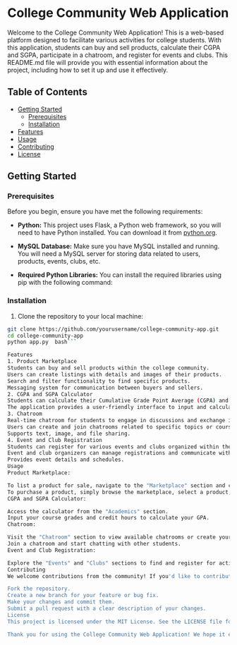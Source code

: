 # College Community Web Application

Welcome to the College Community Web Application! This is a web-based platform designed to facilitate various activities for college students. With this application, students can buy and sell products, calculate their CGPA and SGPA, participate in a chatroom, and register for events and clubs. This README.md file will provide you with essential information about the project, including how to set it up and use it effectively.

## Table of Contents
- [Getting Started](#getting-started)
  - [Prerequisites](#prerequisites)
  - [Installation](#installation)
- [Features](#features)
- [Usage](#usage)
- [Contributing](#contributing)
- [License](#license)

## Getting Started

### Prerequisites

Before you begin, ensure you have met the following requirements:

- **Python:** This project uses Flask, a Python web framework, so you will need to have Python installed. You can download it from [python.org](https://www.python.org/downloads/).

- **MySQL Database:** Make sure you have MySQL installed and running. You will need a MySQL server for storing data related to users, products, events, clubs, etc.

- **Required Python Libraries:** You can install the required libraries using pip with the following command:


### Installation

1. Clone the repository to your local machine:

 ```bash
 git clone https://github.com/yourusername/college-community-app.git
 cd college-community-app
python app.py  bash```

Features
1. Product Marketplace
Students can buy and sell products within the college community.
Users can create listings with details and images of their products.
Search and filter functionality to find specific products.
Messaging system for communication between buyers and sellers.
2. CGPA and SGPA Calculator
Students can calculate their Cumulative Grade Point Average (CGPA) and Semester Grade Point Average (SGPA) based on their course grades.
The application provides a user-friendly interface to input and calculate GPA.
3. Chatroom
Real-time chatroom for students to engage in discussions and exchange information.
Users can create and join chatrooms related to specific topics or courses.
Supports text, image, and file sharing.
4. Event and Club Registration
Students can register for various events and clubs organized within the college.
Event and club organizers can manage registrations and communicate with members.
Provides event details and schedules.
Usage
Product Marketplace:

To list a product for sale, navigate to the "Marketplace" section and click "Sell a Product".
To purchase a product, simply browse the marketplace, select a product, and contact the seller through the messaging system.
CGPA and SGPA Calculator:

Access the calculator from the "Academics" section.
Input your course grades and credit hours to calculate your GPA.
Chatroom:

Visit the "Chatroom" section to view available chatrooms or create your own.
Join a chatroom and start chatting with other students.
Event and Club Registration:

Explore the "Events" and "Clubs" sections to find and register for activities and clubs that interest you.
Contributing
We welcome contributions from the community! If you'd like to contribute to this project, please follow these steps:

Fork the repository.
Create a new branch for your feature or bug fix.
Make your changes and commit them.
Submit a pull request with a clear description of your changes.
License
This project is licensed under the MIT License. See the LICENSE file for details.

Thank you for using the College Community Web Application! We hope it enhances your college experience and fosters a sense of community among students. If you have any questions or encounter issues, please feel free to reach out to us. Happy exploring!

